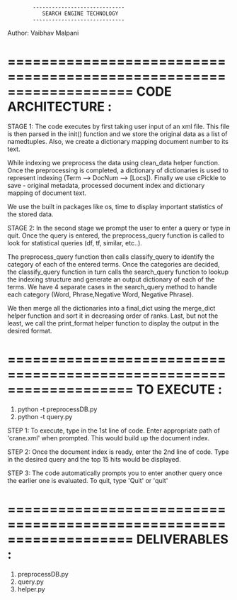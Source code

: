 			-----------------------------
			   SEARCH ENGINE TECHNOLOGY
			-----------------------------
Author: Vaibhav Malpani

===================================================================
CODE ARCHITECTURE :
===================================================================
STAGE 1:
The code executes by first taking user input of an xml file. 
This file is then parsed in the init() function and we store the
original data as a list of namedtuples. Also, we create a dictionary
mapping document number to its text.

While indexing we preprocess the data using clean_data helper function.
Once the preprocessing is completed, a dictionary of dictionaries is 
used to represent indexing (Term --> DocNum --> [Locs]). Finally
we use cPickle to save - original metadata, processed document index
and dictionary mapping of document text.

We use the built in packages like os, time to display important statistics
of the stored data.

STAGE 2:
In the second stage we prompt the user to enter a query or type in quit.
Once the query is entered, the preprocess_query function is called to look
for statistical queries (df, tf, similar, etc..). 

The preprocess_query function then calls classify_query to identify the category of each of the entered terms. Once the categories are decided, the classify_query function in turn calls the search_query function to lookup the indexing structure and generate an output dictionary of each of the terms. We have 4 separate cases in the search_query method to handle each category (Word, Phrase,Negative Word, Negative Phrase).

We then merge all the dictionaries into a final_dict using the merge_dict 
helper function and sort it in decreasing order of ranks.
Last, but not the least, we call the print_format helper function
to display the output in the desired format.

===================================================================
TO EXECUTE :
===================================================================
1. python -t preprocessDB.py
2. python -t query.py
	
STEP 1: 
To execute, type in the 1st line of code. Enter appropriate path 
of 'crane.xml' when prompted. This would build up the document index.

STEP 2:
Once the document index is ready, enter the 2nd line of code. 
Type in the desired query and the top 15 hits would be displayed.

STEP 3:
The code automatically prompts you to enter another query once the
earlier one is evaluated. To quit, type 'Quit' or 'quit'


===================================================================
DELIVERABLES :
===================================================================
1. preprocessDB.py
2. query.py
3. helper.py